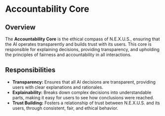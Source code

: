 # Accountability Core

## Overview

The **Accountability Core** is the ethical compass of N.E.X.U.S., ensuring that the AI operates transparently and builds trust with its users. This core is responsible for explaining decisions, providing transparency, and upholding the principles of fairness and accountability in all interactions.

## Responsibilities

- **Transparency:** Ensures that all AI decisions are transparent, providing users with clear explanations and rationales.
- **Explainability:** Breaks down complex decisions into understandable parts, making it easy for users to see how conclusions were reached.
- **Trust Building:** Fosters a relationship of trust between N.E.X.U.S. and its users, through consistent, fair, and ethical behavior.
